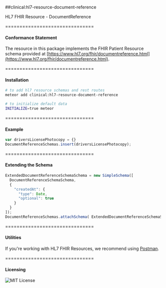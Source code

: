 ##clinical:hl7-resource-document-reference

HL7 FHIR Resource - DocumentReference


===============================
#### Conformance Statement  

The resource in this package implements the FHIR Patient Resource schema provided at  [https://www.hl7.org/fhir/documentreference.html](https://www.hl7.org/fhir/documentreference.html).  


===============================
#### Installation  

````bash
# to add hl7 resource schemas and rest routes
meteor add clinical:hl7-resource-document-reference

# to initialize default data
INITIALIZE=true meteor
````

===============================
#### Example   

```js
var driversLicensePhotocopy = {}
DocumentReferenceSchemas.insert(driversLicensePhotocopy);
```

===============================
#### Extending the Schema

```js
ExtendedDocumentReferenceSchemaSchema = new SimpleSchema([
  DocumentReferenceSchemaSchema,
  {
    "createdAt": {
      "type": Date,
      "optional": true
    }
  }
]);
DocumentReferenceSchemas.attachSchema( ExtendedDocumentReferenceSchemaSchema );
```



===============================
#### Utilities  

If you're working with HL7 FHIR Resources, we recommend using [Postman](https://chrome.google.com/webstore/detail/postman/fhbjgbiflinjbdggehcddcbncdddomop?hl=en).




===============================
#### Licensing  

![MIT License](https://img.shields.io/badge/license-MIT-blue.svg)
